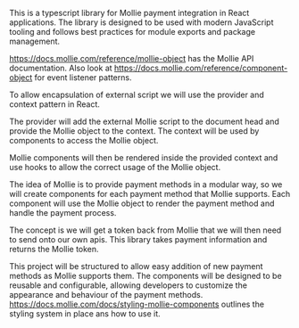 This is a typescript library for Mollie payment integration in React applications. The library is designed to be used with modern JavaScript tooling and follows best practices for module exports and package management.

https://docs.mollie.com/reference/mollie-object has the Mollie API documentation. Also look at https://docs.mollie.com/reference/component-object for event listener patterns. 

To allow encapsulation of external script we will use the provider and context pattern in React. 

The provider will add the external Mollie script to the document head and provide the Mollie object to the context. The context will be used by components to access the Mollie object.

Mollie components will then be rendered inside the provided context and use hooks to allow the correct usage of the Mollie object.

The idea of Mollie is to provide payment methods in a modular way, so we will create components for each payment method that Mollie supports. Each component will use the Mollie object to render the payment method and handle the payment process.

The concept is we will get a token back from Mollie that we will then need to send onto our own apis. This library takes payment information and returns the Mollie token.

This project will be structured to allow easy addition of new payment methods as Mollie supports them. The components will be designed to be reusable and configurable, allowing developers to customize the appearance and behaviour of the payment methods. https://docs.mollie.com/docs/styling-mollie-components outlines the styling system in place ans how to use it.


